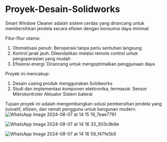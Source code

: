 # Proyek-Desain-Solidworks
Smart Window Cleaner adalah sistem cerdas yang dirancang untuk membersihkan jendela secara efisien dengan konsumsi daya minimal. 

Fitur-fitur utama:
1. Otomatisasi penuh: Beroperasi tanpa perlu sentuhan langsung
2. Kontrol jarak jauh: Dikendalikan melalui remote control untuk pengoperasian yang mudah
3. Efisiensi energi: Dirancang untuk mengoptimalkan penggunaan daya

Proyek ini mencakup:
1. Desain casing produk menggunakan Solidworks
2. Studi dan implementasi komponen elektronika, termasuk:
   Sensor
   Mikrokontroler
   Aktuator
   Sistem baterai

Tujuan proyek ini adalah mengembangkan solusi pembersihan jendela yang inovatif, efisien, dan ramah pengguna untuk bangunan modern.
![WhatsApp Image 2024-08-07 at 14 15 19_7eae7791](https://github.com/user-attachments/assets/43e1fae9-b6d6-4c6e-863e-e4cdeeeaf6b9)

![WhatsApp Image 2024-08-07 at 14 16 33_303c9b9e](https://github.com/user-attachments/assets/465441c7-300b-4770-9555-1e76b41ac1f3)

![WhatsApp Image 2024-08-07 at 14 16 59_f47fe5b5](https://github.com/user-attachments/assets/6b5bd92f-6ca2-4265-abad-ebefc64e328c)
